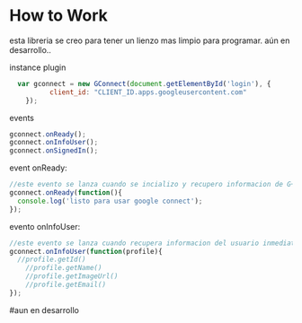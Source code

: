 # How to Work
esta libreria se creo para tener un lienzo mas limpio para programar. aún en desarrollo..

instance plugin
```js
  var gconnect = new GConnect(document.getElementById('login'), {
		  client_id: "CLIENT_ID.apps.googleusercontent.com"
	});
```

events
```js
gconnect.onReady();
gconnect.onInfoUser();
gconnect.onSignedIn();
```
event onReady:
```js
//este evento se lanza cuando se incializo y recupero informacion de G+
gconnect.onReady(function(){
  console.log('listo para usar google connect');
});
```

evento onInfoUser:
```js
//este evento se lanza cuando recupera informacion del usuario inmediatamente despues del callback de login
gconnect.onInfoUser(function(profile){
  //profile.getId()
	//profile.getName()
	//profile.getImageUrl()
	//profile.getEmail()
});
```

#aun en desarrollo
